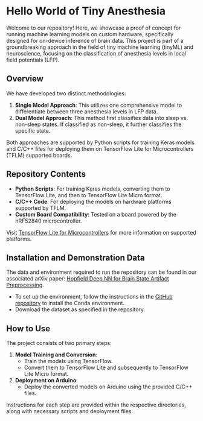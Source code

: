 # Hello World of Tiny Anesthesia

Welcome to our repository! Here, we showcase a proof of concept for running machine learning models on custom hardware, specifically designed for on-device inference of brain data. This project is part of a groundbreaking approach in the field of tiny machine learning (tinyML) and neuroscience, focusing on the classification of anesthesia levels in local field potentials (LFP).

## Overview

We have developed two distinct methodologies:

1. **Single Model Approach**: This utilizes one comprehensive model to differentiate between three anesthesia levels in LFP data.
2. **Dual Model Approach**: This method first classifies data into sleep vs. non-sleep states. If classified as non-sleep, it further classifies the specific state.

Both approaches are supported by Python scripts for training Keras models and C/C++ files for deploying them on TensorFlow Lite for Microcontrollers (TFLM) supported boards.

## Repository Contents

- **Python Scripts**: For training Keras models, converting them to TensorFlow Lite, and then to TensorFlow Lite Micro format.
- **C/C++ Code**: For deploying the models on hardware platforms supported by TFLM.
- **Custom Board Compatibility**: Tested on a board powered by the nRF52840 microcontroller.

Visit [TensorFlow Lite for Microcontrollers](https://www.tensorflow.org/lite/microcontrollers#supported_platforms) for more information on supported platforms.

## Installation and Demonstration Data

The data and environment required to run the repository can be found in our associated arXiv paper: [Hopfield Deep NN for Brain State Artifact Preprocessing](https://arxiv.org/abs/2311.03421).

- To set up the environment, follow the instructions in the [GitHub repository](https://github.com/arnaumarin/Hopfield-Deep-NN-for-Brain-State-Artifact-Preprocessing) to install the Conda environment.
- Download the dataset as specified in the repository.

## How to Use

The project consists of two primary steps:

1. **Model Training and Conversion**:
    - Train the models using TensorFlow.
    - Convert them to TensorFlow Lite and subsequently to TensorFlow Lite Micro format.
2. **Deployment on Arduino**:
    - Deploy the converted models on Arduino using the provided C/C++ files.

Instructions for each step are provided within the respective directories, along with necessary scripts and deployment files.
